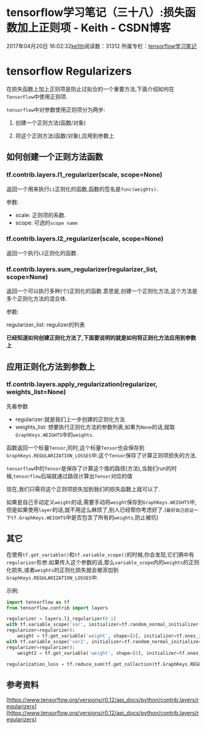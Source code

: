 # tensorflow学习笔记（三十八）:损失函数加上正则项 - Keith - CSDN博客





2017年04月20日 16:02:32[ke1th](https://me.csdn.net/u012436149)阅读数：31312
所属专栏：[tensorflow学习笔记](https://blog.csdn.net/column/details/13300.html)









# tensorflow Regularizers

在损失函数上加上正则项是防止过拟合的一个重要方法,下面介绍如何在`TensorFlow`中使用正则项.

`tensorflow`中对参数使用正则项分为两步: 

1. 创建一个正则方法(函数/对象) 

2. 将这个正则方法(函数/对象),应用到参数上
## 如何创建一个正则方法函数

### tf.contrib.layers.l1_regularizer(scale, scope=None)

返回一个用来执行`L1`正则化的函数,函数的签名是`func(weights)`. 

参数:
- scale: 正则项的系数.
- scope: 可选的`scope name`

### tf.contrib.layers.l2_regularizer(scale, scope=None)

返回一个执行`L2`正则化的函数.

### tf.contrib.layers.sum_regularizer(regularizer_list, scope=None)

返回一个可以执行多种(个)正则化的函数.意思是,创建一个正则化方法,这个方法是多个正则化方法的混合体.

参数: 

regularizer_list: regulizer的列表

**已经知道如何创建正则化方法了,下面要说明的就是如何将正则化方法应用到参数上**

## 应用正则化方法到参数上

### tf.contrib.layers.apply_regularization(regularizer, weights_list=None)

先看参数
- regularizer:就是我们上一步创建的正则化方法
- weights_list: 想要执行正则化方法的参数列表,如果为`None`的话,就取`GraphKeys.WEIGHTS`中的`weights`.

函数返回一个标量`Tensor`,同时,这个标量`Tensor`也会保存到`GraphKeys.REGULARIZATION_LOSSES`中.这个`Tensor`保存了计算正则项损失的方法.

> 
`tensorflow`中的`Tensor`是保存了计算这个值的路径(方法),当我们run的时候,`tensorflow`后端就通过路径计算出`Tensor`对应的值


现在,我们只需将这个正则项损失加到我们的损失函数上就可以了.

> 
如果是自己手动定义`weight`的话,需要手动将`weight`保存到`GraphKeys.WEIGHTS`中,但是如果使用`layer`的话,就不用这么麻烦了,别人已经帮你考虑好了.(`最好自己验证一下tf.GraphKeys.WEIGHTS`中是否包含了所有的`weights`,防止被坑)


## 其它

在使用`tf.get_variable()`和`tf.variable_scope()`的时候,你会发现,它们俩中有`regularizer`形参.如果传入这个参数的话,那么`variable_scope`内的`weights`的正则化损失,或者`weights`的正则化损失就会被添加到`GraphKeys.REGULARIZATION_LOSSES`中. 

示例:

```python
import tensorflow as tf
from tensorflow.contrib import layers

regularizer = layers.l1_regularizer(0.1)
with tf.variable_scope('var', initializer=tf.random_normal_initializer(), 
regularizer=regularizer):
    weight = tf.get_variable('weight', shape=[8], initializer=tf.ones_initializer())
with tf.variable_scope('var2', initializer=tf.random_normal_initializer(), 
regularizer=regularizer):
    weight2 = tf.get_variable('weight', shape=[8], initializer=tf.ones_initializer())

regularization_loss = tf.reduce_sum(tf.get_collection(tf.GraphKeys.REGULARIZATION_LOSSES))
```

## 参考资料

[https://www.tensorflow.org/versions/r0.12/api_docs/python/contrib.layers/regularizers](https://www.tensorflow.org/versions/r0.12/api_docs/python/contrib.layers/regularizers)




